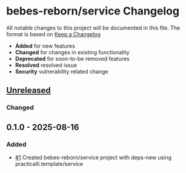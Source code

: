 # bebes-reborn/service Changelog

All notable changes to this project will be documented in this file.
The format is based on [Keep a Changelog](https://keepachangelog.com/en/1.0.0/)

* **Added** for new features
* **Changed** for changes in existing functionality
* **Deprecated** for soon-to-be removed features
* **Resolved** resolved issue
* **Security** vulnerability related change

## [Unreleased]

### Changed

## 0.1.0 - 2025-08-16

### Added

* [#1](https://github.com/practicalli/clojure/issues/1) Created bebes-reborn/service project with deps-new using practicalli.template/service

[Unreleased]: https://github.com/bebes-reborn/service/compare/0.1.1...HEAD
